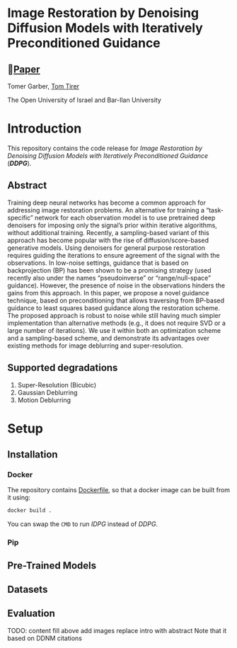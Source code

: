 # Image Restoration by Denoising Diffusion Models with Iteratively Preconditioned Guidance

## 📖[**Paper**](https://arxiv.org/pdf/2312.16519.pdf)


Tomer Garber, [Tom Tirer](https://scholar.google.com/citations?user=_6bZV20AAAAJ)

The Open University of Israel and Bar-Ilan University  

# Introduction
This repository contains the code release for *Image Restoration by Denoising Diffusion Models with Iteratively
Preconditioned Guidance* (***DDPG***).

## Abstract
Training deep neural networks has become a common approach for addressing image restoration problems. An alternative for
training a “task-specific” network for each observation model is to use pretrained deep denoisers for imposing only the
signal’s prior within iterative algorithms, without additional training. Recently, a sampling-based variant of this 
approach has become popular with the rise of diffusion/score-based generative models. Using denoisers for general purpose
restoration requires guiding the iterations to ensure agreement of the signal with the observations.
In low-noise settings, guidance that is based on backprojection (BP) has been shown to be a promising strategy
(used recently also under the names “pseudoinverse” or “range/null-space” guidance). However, the presence of noise in 
the observations hinders the gains from this approach. In this paper, we propose a novel guidance technique, 
based on preconditioning that allows traversing from BP-based guidance to least squares based guidance along the restoration scheme.
The proposed approach is robust to noise while still having much simpler implementation than alternative methods 
(e.g., it does not require SVD or a large number of iterations). We use it within both an optimization scheme and a 
sampling-based scheme, and demonstrate its advantages over existing methods for image deblurring and super-resolution.

## Supported degradations

1. Super-Resolution (Bicubic)
2. Gaussian Deblurring
3. Motion Deblurring

# Setup
## Installation
### Docker
The repository contains [Dockerfile](Dockerfile), so that a docker image can be built from it using:
```bash
docker build .
```
You can swap the `CMD` to run *IDPG* instead of *DDPG*.
### Pip
## Pre-Trained Models
## Datasets
## Evaluation

TODO: 
content
fill above
add images
replace intro with abstract
Note that it based on DDNM
citations



